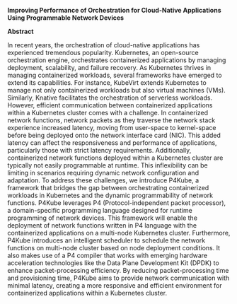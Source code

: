 **Improving Performance of Orchestration for Cloud-Native Applications Using Programmable Network Devices**

**Abstract**

In  recent  years,  the  orchestration  of  cloud-native  applications  has  experienced  tremendous 
popularity. Kubernetes, an open-source orchestration engine, orchestrates containerized 
applications by managing deployment, scalability, and failure recovery. As Kubernetes thrives in 
managing containerized workloads, several frameworks have emerged to extend its capabilities. 
For instance, KubeVirt extends Kubernetes to manage not only containerized workloads but also 
virtual machines (VMs). Similarly, Knative facilitates the orchestration of serverless workloads. 
However, efficient communication between containerized applications within a Kubernetes cluster 
comes with a challenge. In containerized network functions, network packets as they traverse the 
network stack experience increased latency, moving from user-space to kernel-space before being 
deployed onto the network interface card (NIC). This added latency can affect the responsiveness 
and performance of applications, particularly those with strict latency requirements. Additionally, 
containerized  network  functions  deployed  within  a  Kubernetes  cluster  are  typically  not  easily 
programmable  at  runtime.  This  inflexibility  can  be  limiting  in  scenarios  requiring  dynamic 
network  configuration  and  adaptation.  To  address  these  challenges,  we  introduce  P4Kube,  a 
framework that bridges the gap between orchestrating containerized workloads in Kubernetes and 
the dynamic programmability of network functions. P4Kube leverages P4 (Protocol-independent 
packet processor), a domain-specific programming language designed for runtime programming 
of network devices. This framework will enable the deployment of network functions written in 
P4 language with the containerized applications on a multi-node Kubernetes cluster. Furthermore, 
P4Kube  introduces  an  intelligent  scheduler  to  schedule  the  network  functions  on  multi-node 
cluster based on node deployment conditions. It also makes use of a P4 compiler that works with 
emerging  hardware  acceleration  technologies  like  the  Data  Plane  Development  Kit  (DPDK)  to 
enhance packet-processing efficiency. By reducing packet-processing time and provisioning time, 
P4Kube aims to provide network communication with minimal latency, creating a more responsive 
and efficient environment for containerized applications within a Kubernetes cluster.
